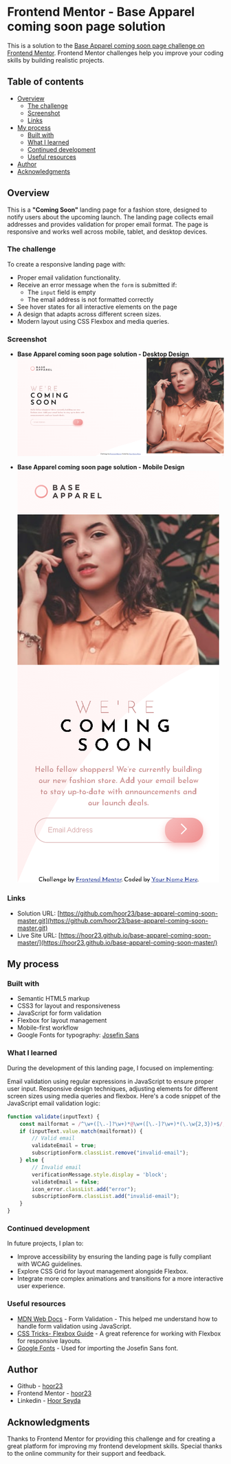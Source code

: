 # Frontend Mentor - Base Apparel coming soon page solution

This is a solution to the [Base Apparel coming soon page challenge on Frontend Mentor](https://www.frontendmentor.io/challenges/base-apparel-coming-soon-page-5d46b47f8db8a7063f9331a0). Frontend Mentor challenges help you improve your coding skills by building realistic projects. 

## Table of contents

- [Overview](#overview)
  - [The challenge](#the-challenge)
  - [Screenshot](#screenshot)
  - [Links](#links)
- [My process](#my-process)
  - [Built with](#built-with)
  - [What I learned](#what-i-learned)
  - [Continued development](#continued-development)
  - [Useful resources](#useful-resources)
- [Author](#author)
- [Acknowledgments](#acknowledgments)

## Overview

This is a **"Coming Soon"** landing page for a fashion store, designed to notify users about the upcoming launch. The landing page collects email addresses and provides validation for proper email format. The page is responsive and works well across mobile, tablet, and desktop devices.

### The challenge

  To create a responsive landing page with:

- Proper email validation functionality.
- Receive an error message when the `form` is submitted if:
  - The `input` field is empty
  - The email address is not formatted correctly
- See hover states for all interactive elements on the page
- A design that adapts across different screen sizes.
- Modern layout using CSS Flexbox and media queries.

### Screenshot

- **Base Apparel coming soon page solution - Desktop Design**
![](./desktop.png)

- **Base Apparel coming soon page solution - Mobile Design**
![](./mobile.png)

### Links

- Solution URL: [https://github.com/hoor23/base-apparel-coming-soon-master.git](https://github.com/hoor23/base-apparel-coming-soon-master.git)
- Live Site URL: [https://hoor23.github.io/base-apparel-coming-soon-master/](https://hoor23.github.io/base-apparel-coming-soon-master/)

## My process

### Built with

- Semantic HTML5 markup
- CSS3 for layout and responsiveness
- JavaScript for form validation
- Flexbox for layout management
- Mobile-first workflow
- Google Fonts for typography: [Josefin Sans](https://fonts.google.com/specimen/Josefin+Sans)

### What I learned

During the development of this landing page, I focused on implementing:

Email validation using regular expressions in JavaScript to ensure proper user input.
Responsive design techniques, adjusting elements for different screen sizes using media queries and flexbox.
Here's a code snippet of the JavaScript email validation logic:

```js
function validate(inputText) {
    const mailformat = /^\w+([\.-]?\w+)*@\w+([\.-]?\w+)*(\.\w{2,3})+$/;
    if (inputText.value.match(mailformat)) {
        // Valid email
        validateEmail = true;
        subscriptionForm.classList.remove("invalid-email");
    } else {
        // Invalid email
        verificationMessage.style.display = 'block';
        validateEmail = false;
        icon_error.classList.add("error");
        subscriptionForm.classList.add("invalid-email");
    }
}
```

### Continued development

In future projects, I plan to:

- Improve accessibility by ensuring the landing page is fully compliant with WCAG guidelines.
- Explore CSS Grid for layout management alongside Flexbox.
- Integrate more complex animations and transitions for a more interactive user experience.

### Useful resources

- [MDN Web Docs](https://developer.mozilla.org/en-US/docs/Learn/Forms/Form_validation) - Form Validation - This helped me understand how to handle form validation using JavaScript.
- [CSS Tricks- Flexbox Guide](https://css-tricks.com/snippets/css/a-guide-to-flexbox/) - A great reference for working with Flexbox for responsive layouts.
- [Google Fonts](https://fonts.google.com/specimen/Josefin+Sans) - Used for importing the Josefin Sans font.

## Author

- Github - [hoor23](https://github.com/hoor23)
- Frontend Mentor - [hoor23](https://www.frontendmentor.io/profile/hoor23)
- Linkedin - [Hoor Seyda](linkedin.com/in/hoor-seyda-901176222)

## Acknowledgments

Thanks to Frontend Mentor for providing this challenge and for creating a great platform for improving my frontend development skills. Special thanks to the online community for their support and feedback.
